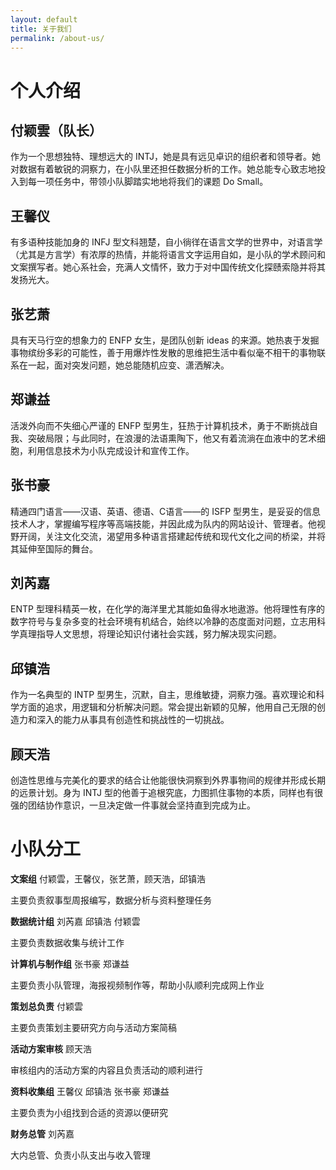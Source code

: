 ```yaml
---
layout: default
title: 关于我们
permalink: /about-us/
---
```


# **个人介绍**

## 付颖雲（队长）
作为一个思想独特、理想远大的 INTJ，她是具有远见卓识的组织者和领导者。她对数据有着敏锐的洞察力，在小队里还担任数据分析的工作。她总能专心致志地投入到每一项任务中，带领小队脚踏实地地将我们的课题 Do Small。
## 王馨仪
有多语种技能加身的 INFJ 型文科翘楚，自小徜徉在语言文学的世界中，对语言学（尤其是方言学）有浓厚的热情，并能将语言文字运用自如，是小队的学术顾问和文案撰写者。她心系社会，充满人文情怀，致力于对中国传统文化探赜索隐并将其发扬光大。
## 张艺萧
具有天马行空的想象力的 ENFP 女生，是团队创新 ideas 的来源。她热衷于发掘事物缤纷多彩的可能性，善于用爆炸性发散的思维把生活中看似毫不相干的事物联系在一起，面对突发问题，她总能随机应变、潇洒解决。
## 郑谦益
活泼外向而不失细心严谨的 ENFP 型男生，狂热于计算机技术，勇于不断挑战自我、突破局限；与此同时，在浪漫的法语熏陶下，他又有着流淌在血液中的艺术细胞，利用信息技术为小队完成设计和宣传工作。
## 张书豪
精通四门语言——汉语、英语、德语、C语言——的 ISFP 型男生，是妥妥的信息技术人才，掌握编写程序等高端技能，并因此成为队内的网站设计、管理者。他视野开阔，关注文化交流，渴望用多种语言搭建起传统和现代文化之间的桥梁，并将其延伸至国际的舞台。
## 刘芮嘉
ENTP 型理科精英一枚，在化学的海洋里尤其能如鱼得水地遨游。他将理性有序的数字符号与复杂多变的社会环境有机结合，始终以冷静的态度面对问题，立志用科学真理指导人文思想，将理论知识付诸社会实践，努力解决现实问题。
## 邱镇浩
作为一名典型的 INTP 型男生，沉默，自主，思维敏捷，洞察力强。喜欢理论和科学方面的追求，用逻辑和分析解决问题。常会提出新颖的见解，他用自己无限的创造力和深入的能力从事具有创造性和挑战性的一切挑战。
## 顾天浩
创造性思维与完美化的要求的结合让他能很快洞察到外界事物间的规律并形成长期的远景计划。身为 INTJ 型的他善于追根究底，力图抓住事物的本质，同样也有很强的团结协作意识，一旦决定做一件事就会坚持直到完成为止。

# **小队分工**
**文案组**   付颖雲，王馨仪，张艺萧，顾天浩，邱镇浩

主要负责叙事型周报编写，数据分析与资料整理任务

**数据统计组**   刘芮嘉 邱镇浩 付颖雲

主要负责数据收集与统计工作

**计算机与制作组**   张书豪 郑谦益

主要负责小队管理，海报视频制作等，帮助小队顺利完成网上作业

**策划总负责**   付颖雲

主要负责策划主要研究方向与活动方案简稿

**活动方案审核**   顾天浩

审核组内的活动方案的内容且负责活动的顺利进行

**资料收集组**   王馨仪 邱镇浩 张书豪 郑谦益

主要负责为小组找到合适的资源以便研究

**财务总管**   刘芮嘉

大内总管、负责小队支出与收入管理
